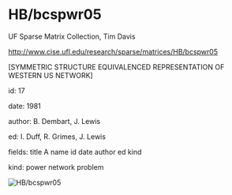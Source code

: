 # HB/bcspwr05

 UF Sparse Matrix Collection, Tim Davis

 http://www.cise.ufl.edu/research/sparse/matrices/HB/bcspwr05

 [SYMMETRIC STRUCTURE EQUIVALENCED REPRESENTATION OF WESTERN US NETWORK]

 id: 17

 date: 1981

 author: B. Dembart, J. Lewis

 ed: I. Duff, R. Grimes, J. Lewis

 fields: title A name id date author ed kind

 kind: power network problem

![HB/bcspwr05](http://www2.research.att.com/~yifanhu/GALLERY/GRAPHS/GIF_SMALL/HB@bcspwr05.gif)